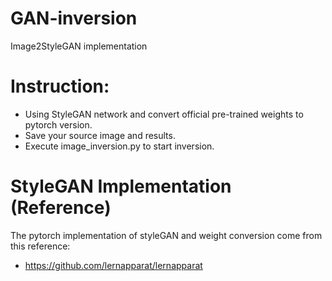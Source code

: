# GAN-inversion
Image2StyleGAN implementation

# Instruction:
* Using StyleGAN network and convert official pre-trained weights to pytorch version.
* Save your source image and results.
* Execute image_inversion.py to start inversion.


# StyleGAN Implementation (Reference)
The pytorch implementation of styleGAN and weight conversion come from this reference:
* https://github.com/lernapparat/lernapparat
